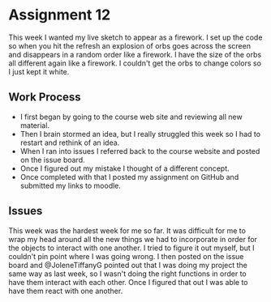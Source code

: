 # Assignment 12
This week I wanted my live sketch to appear as a firework. I set up the code so when you hit the refresh an explosion of orbs goes across the screen and disappears in a random order like a firework. I have the size of the orbs all different again like a firework. I couldn't get the orbs to change colors so I just kept it white.

## Work Process
- I first began by going to the course web site and reviewing all new material.
- Then I brain stormed an idea, but I really struggled this week so I had to restart and rethink of an idea.
- When I ran into issues I referred back to the course website and posted on the issue board.
- Once I figured out my mistake I thought of a different concept.
- Once completed with that I posted my assignment on GitHub and submitted my links to moodle.

## Issues
This week was the hardest week for me so far. It was difficult for me to wrap my head around all the new things we had to incorporate in order for the objects to interact with one another. I tried to figure it out myself, but I couldn't pin point where I was going wrong. I then posted on the issue board and @JoleneTiffanyG pointed out that I was doing my project the same way as last week, so I wasn't doing the right functions in order to have them interact with each other. Once I figured that out I was able to have them react with one another.
